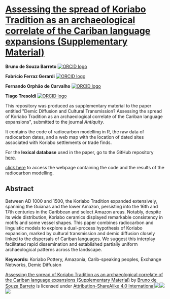 # [Assessing the spread of Koriabo Tradition as an archaeological correlate of the Cariban language expansions (Supplementary Material)](https://github.com/barretobrunosb/koriabo-model)


**Bruno de Souza Barreto**   [![ORCID logo](https://info.orcid.org/wp-content/uploads/2019/11/orcid_16x16.png)](https://orcid.org/0000-0002-9166-3875)

**Fabrício Ferraz Gerardi** [![ORCID logo](https://info.orcid.org/wp-content/uploads/2019/11/orcid_16x16.png)](https://orcid.org/0000-0002-2863-1467)

**Fernando Orphão de Carvalho** [![ORCID logo](https://info.orcid.org/wp-content/uploads/2019/11/orcid_16x16.png)](https://orcid.org/0000-0002-2115-7416)

**Tiago Tresoldi** [![ORCID logo](https://info.orcid.org/wp-content/uploads/2019/11/orcid_16x16.png)](https://orcid.org/0000-0002-2863-1467)



This repository was produced as supplementary material to the paper entitled "Demic Diffusion and Cultural Transmission? Assessing the spread of Koriabo Tradition as an archaeological correlate of the Cariban language expansions", submitted to the journal _Antiquity_.

It contains the code of radiocarbon modelling in R, the raw data of radiocarbon dates, and a web map with the location of dated sites associated with Koriabo settlements or trade finds.



For the **lexical database** used in the paper, go to the GitHub repository [here](https://github.com/LanguageStructure/carib-paper).

[click here](https://barretobrunosb.github.io/koriabo-model) to access the webpage containing the code and the results of the radiocarbon modelling.


## Abstract

Between AD 1000 and 1500, the Koriabo Tradition expanded extensively, spanning the Guianas and the lower Amazon, persisting into the 16th and 17th centuries in the Caribbean and select Amazon areas. Notably, despite its wide distribution, Koriabo ceramics displayed remarkable consistency in motifs and some vessel shapes. This paper combines radiocarbon and linguistic models to explore a dual-process hypothesis of Koriabo expansion, marked by cultural transmission and demic diffusion closely linked to the dispersals of Cariban languages. We suggest this interplay facilitated rapid dissemination and established partially uniform archaeological patterns across the landscape.


**Keywords:** Koriabo Pottery, Amazonia, Carib-speaking peoples, Exchange Networks, Demic Diffusion




[Assessing the spread of Koriabo Tradition as an archaeological correlate of the Cariban language expansions (Supplementary Material)](https://github.com/barretobrunosb/koriabo-model) by [Bruno de Souza Barreto](https://github.com/barretobrunosb) is licensed under [Attribution-ShareAlike 4.0 International![](https://mirrors.creativecommons.org/presskit/icons/cc.svg?ref=chooser-v1)![](https://mirrors.creativecommons.org/presskit/icons/by.svg?ref=chooser-v1)![](https://mirrors.creativecommons.org/presskit/icons/sa.svg?ref=chooser-v1)](http://creativecommons.org/licenses/by-sa/4.0/?ref=chooser-v1)
